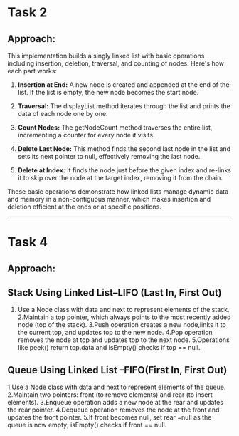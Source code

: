 # Task 2
## Approach:
This implementation builds a singly linked list with basic operations including insertion,
deletion, traversal, and counting of nodes. Here's how each part works:
 
1. **Insertion at End:** A new node is created and appended at the end of the list.
     If the list is empty, the new node becomes the start node.
 
2. **Traversal:** The displayList method iterates through the list and prints the data
    of each node one by one.
 
3. **Count Nodes:** The getNodeCount method traverses the entire list, incrementing a
     counter for every node it visits.
 
4. **Delete Last Node:** This method finds the second last node in the list and sets
    its next pointer to null, effectively removing the last node.
5. **Delete at Index:** It finds the node just before the given index and re-links it to
     skip over the node at the target index, removing it from the chain.
 
These basic operations demonstrate how linked lists manage dynamic data and memory in a
non-contiguous manner, which makes insertion and deletion efficient at the ends or
at specific positions.

-------------------------------------------------------------------------
# Task 4
## Approach:
## Stack Using Linked List–LIFO (Last In, First Out)
1. Use a Node class with data and next to represent elements of the stack.
2.Maintain a top pointer, which always points to the most recently added node (top of the stack).
3.Push operation creates a new node,links it to the current top, and updates top to the new node.
4.Pop operation removes the node at top and updates top to the next node.
5.Operations like peek() return top.data and isEmpty() checks if top == null.

## Queue Using Linked List –FIFO(First In, First Out)
1.Use a Node class with data and next to represent elements of the queue.
2.Maintain two pointers: front (to remove elements) and rear (to insert elements).
3.Enqueue operation adds a new node at the rear and updates the rear pointer.
4.Dequeue operation removes the node at the front and updates the front pointer.
5.If front becomes null, set rear =null as the queue is now empty; isEmpty() checks if front == null.
